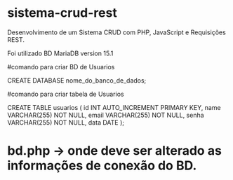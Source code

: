 # sistema-crud-rest
Desenvolvimento de um Sistema CRUD com PHP, JavaScript e Requisições REST.

Foi utilizado BD MariaDB version 15.1

#comando para criar BD de Usuarios

CREATE DATABASE nome_do_banco_de_dados;

#comando para criar tabela de Usuarios

CREATE TABLE usuarios (
  id INT AUTO_INCREMENT PRIMARY KEY,
  name VARCHAR(255) NOT NULL,
  email VARCHAR(255) NOT NULL,
  senha VARCHAR(255) NOT NULL,
  data DATE
);

# bd.php -> onde deve ser alterado as informações de conexão do BD.


